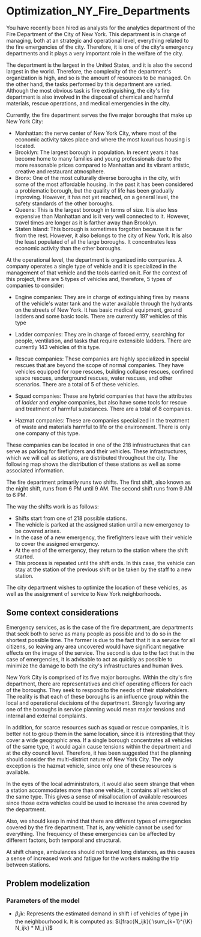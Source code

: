 # Optimization_NY_Fire_Departments
You have recently been hired as analysts for the analytics department of the Fire Department of the City of New York. This department is in charge of managing, both at an strategic and operational level, everything related to the fire emergencies of the city. Therefore, it is one of the city's emergency departments and it plays a very important role in the welfare of the city.

The department is the largest in the United States, and it is also the second largest in the world. Therefore, the complexity of the department's organization is high, and so is the amount of resources to be managed. On the other hand, the tasks performed by this department are varied. Although the most obvious task is fire extinguishing, the city's fire department is also involved in the disposal of chemical and harmful materials, rescue operations, and medical emergencies in the city.

Currently, the fire department serves the five major boroughs that make up New York City:
* Manhattan: the nerve center of New York City, where most of the economic activity takes place and where the most luxurious housing is located.
* Brooklyn: The largest borough in population. In recent years it has become home to many families and young professionals due to the more reasonable prices compared to Manhattan and its vibrant artistic, creative and restaurant atmosphere.
* Bronx: One of the most culturally diverse boroughs in the city, with some of the most affordable housing. In the past it has been considered a problematic borough, but the quality of life has been gradually improving. However, it has not yet reached, on a general level, the safety standards of the other boroughs.
* Queens: This is the largest borough in terms of size. It is also less expensive than Manhattan and is it very well connected to it. However, travel times are longer as it is farther away than Brooklyn.
* Staten Island: This borough is sometimes forgotten because it is far from the rest. However, it also belongs to the city of New York. It is also the least populated of all the large boroughs. It concentrates less economic activity than the other boroughs.

At the operational level, the department is organized into companies. A company operates a single type of vehicle and it is specialized in the management of that vehicle and the tools carried on it. For the context of this project, there are 5 types of vehicles and, therefore, 5 types of companies to consider:

* Engine companies: They are in charge of extinguishing fires by means of the vehicle's water tank and the water available through the hydrants on the streets of New York. It has basic medical equipment, ground ladders and some basic tools. There are currently 197 vehicles of this type

* Ladder companies: They are in charge of forced entry, searching for people, ventilation, and tasks that require extensible ladders. There are currently 143 vehicles of this type.

* Rescue companies: These companies are highly specialized in special rescues that are beyond the scope of normal companies. They have vehicles equipped for rope rescues, building collapse rescues, confined space rescues, underground rescues, water rescues, and other scenarios. There are a total of 5 of these vehicles.

* Squad companies: These are hybrid companies that have the attributes of *ladder* and *engine* companies, but also have some tools for rescue and treatment of harmful substances. There are a total of 8 companies.

* Hazmat companies: These are companies specialized in the treatment of waste and materials harmful to life or the environment. There is only one company of this type.

These companies can be located in one of the 218 infrastructures that can serve as parking for firefighters and their vehicles. These infrastructures, which we will call as *stations*, are distributed throughout the city. The following map shows the distribution of these stations as well as some associated information.

The fire department primarily runs two shifts. The first shift, also known as the night shift, runs from 6 PM until 9 AM. The second shift runs from 9 AM to 6 PM.

The way the shifts work is as follows:
* Shifts start from one of 218 possible stations.
* The vehicle is parked at the assigned station until a new emergency to be covered arises.
* In the case of a new emergency, the firefighters leave with their vehicle to cover the assigned emergency.
* At the end of the emergency, they return to the station where the shift started.
* This process is repeated until the shift ends. In this case, the vehicle can stay at the station of the previous shift or be taken by the staff to a new station.

The city department wishes to optimize the location of these vehicles, as well as the assignment of service to New York neighborhoods.


## Some context considerations

Emergency services, as is the case of the fire department, are departments that seek both to serve as many people as possible and to do so in the shortest possible time. The former is due to the fact that it is a service for all citizens, so leaving any area uncovered would have significant negative effects on the image of the service. The second is due to the fact that in the case of emergencies, it is advisable to act as quickly as possible to minimize the damage to both the city's infrastructures and human lives.

New York City is comprised of its five major boroughs. Within the city's fire department, there are representatives and chief operating officers for each of the boroughs. They seek to respond to the needs of their stakeholders. The reality is that each of these boroughs is an influence group within the local and operational decisions of the department. Strongly favoring any one of the boroughs in service planning would mean major tensions and internal and external complaints.

In addition, for scarce resources such as squad or rescue companies, it is better not to group them in the same location, since it is interesting that they cover a wide geographic area. If a single borough concentrates all vehicles of the same type, it would again cause tensions within the department and at the city council level. Therefore, it has been suggested that the planning should consider the multi-district nature of New York City. The only exception is the hazmat vehicle, since only one of these resources is available.

In the eyes of the local administrators, it would also seem strange that when a station accommodates more than one vehicle, it contains all vehicles of the same type. This gives a sense of misallocation of available resources since those extra vehicles could be used to increase the area covered by the department.

Also, we should keep in mind that there are different types of emergencies covered by the fire department. That is, any vehicle cannot be used for everything. The frequency of these emergencies can be affected by different factors, both temporal and structural.

At shift change, ambulances should not travel long distances, as this causes a sense of increased work and fatigue for the workers making the trip between stations.

## Problem modelization

### Parameters of the model

* $β_ijk$: Represents the estimated demand in shift i of vehicles of type j in the neighbourhood k. It is computed as: $\[frac{N_ijk}{ \sum_{k=1}^{\K} N_ijk} * M_j \]$